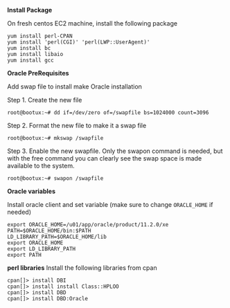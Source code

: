 **Install Package**

On fresh centos EC2 machine, install the following package

    yum install perl-CPAN
    yum install 'perl(CGI)' 'perl(LWP::UserAgent)'
    yum install bc
    yum install libaio
    yum install gcc


**Oracle PreRequisites**

Add swap file to install make Oracle installation

Step 1. Create the new file

    root@bootux:~# dd if=/dev/zero of=/swapfile bs=1024000 count=3096

Step 2. Format the new file to make it a swap file

    root@bootux:~# mkswap /swapfile

Step 3. Enable the new swapfile. Only the swapon command is needed, but with the free command you can clearly see the swap space is made available to the system.

    root@bootux:~# swapon /swapfile


**Oracle variables**

Install oracle client and set variable (make sure to change `ORACLE_HOME` if needed)

    export ORACLE_HOME=/u01/app/oracle/product/11.2.0/xe
    PATH=$ORACLE_HOME/bin:$PATH
    LD_LIBRARY_PATH=$ORACLE_HOME/lib
    export ORACLE_HOME
    export LD_LIBRARY_PATH
    export PATH


**perl libraries**
Install the following libraries from cpan

    cpan[]> install DBI
    cpan[]> install install Class::HPLOO
    cpan[]> install DBD
    cpan[]> install DBD:Oracle


